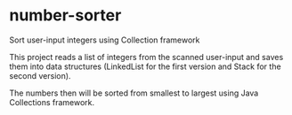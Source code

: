 # number-sorter
Sort user-input integers using Collection framework

This project reads a list of integers from the scanned user-input and saves them into data structures (LinkedList for the first version and Stack for the second version).

The numbers then will be sorted from smallest to largest using Java Collections framework. 

